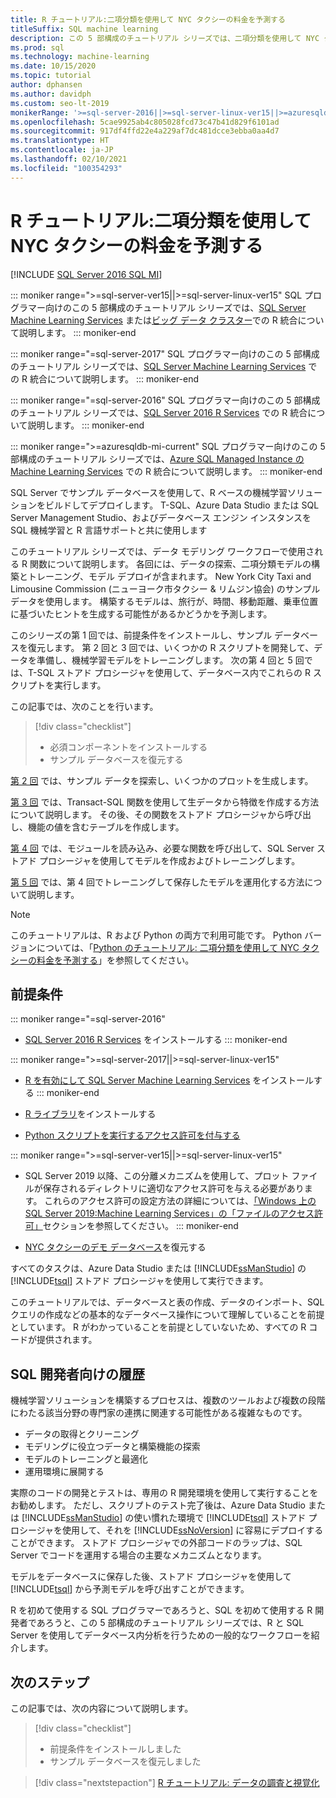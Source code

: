 ```yaml
---
title: R チュートリアル:二項分類を使用して NYC タクシーの料金を予測する
titleSuffix: SQL machine learning
description: この 5 部構成のチュートリアル シリーズでは、二項分類を使用して NYC タクシーの料金を予測するために、SQL 機械学習を使用して SQL Server ストアド プロシージャと T-SQL 関数に R コードを埋め込む方法について説明します。
ms.prod: sql
ms.technology: machine-learning
ms.date: 10/15/2020
ms.topic: tutorial
author: dphansen
ms.author: davidph
ms.custom: seo-lt-2019
monikerRange: '>=sql-server-2016||>=sql-server-linux-ver15||>=azuresqldb-mi-current'
ms.openlocfilehash: 5cae9925ab4c805028fcd73c47b41d829f6101ad
ms.sourcegitcommit: 917df4ffd22e4a229af7dc481dcce3ebba0aa4d7
ms.translationtype: HT
ms.contentlocale: ja-JP
ms.lasthandoff: 02/10/2021
ms.locfileid: "100354293"
---
```

# <a name="r-tutorial-predict-nyc-taxi-fares-with-binary-classification"></a>R チュートリアル:二項分類を使用して NYC タクシーの料金を予測する
[!INCLUDE [SQL Server 2016 SQL MI](../../includes/applies-to-version/sqlserver2016-asdbmi.md)]

::: moniker range=">=sql-server-ver15||>=sql-server-linux-ver15"
SQL プログラマー向けのこの 5 部構成のチュートリアル シリーズでは、[SQL Server Machine Learning Services](../sql-server-machine-learning-services.md) または[ビッグ データ クラスター](../../big-data-cluster/machine-learning-services.md)での R 統合について説明します。
::: moniker-end

::: moniker range="=sql-server-2017"
SQL プログラマー向けのこの 5 部構成のチュートリアル シリーズでは、[SQL Server Machine Learning Services](../sql-server-machine-learning-services.md) での R 統合について説明します。
::: moniker-end

::: moniker range="=sql-server-2016"
SQL プログラマー向けのこの 5 部構成のチュートリアル シリーズでは、[SQL Server 2016 R Services](../sql-server-machine-learning-services.md) での R 統合について説明します。
::: moniker-end

::: moniker range=">=azuresqldb-mi-current"
SQL プログラマー向けのこの 5 部構成のチュートリアル シリーズでは、[Azure SQL Managed Instance の Machine Learning Services](/azure/azure-sql/managed-instance/machine-learning-services-overview) での R 統合について説明します。
::: moniker-end

SQL Server でサンプル データベースを使用して、R ベースの機械学習ソリューションをビルドしてデプロイします。 T-SQL、Azure Data Studio または SQL Server Management Studio、およびデータベース エンジン インスタンスを SQL 機械学習と R 言語サポートと共に使用します

このチュートリアル シリーズでは、データ モデリング ワークフローで使用される R 関数について説明します。 各回には、データの探索、二項分類モデルの構築とトレーニング、モデル デプロイが含まれます。 New York City Taxi and Limousine Commission (ニューヨーク市タクシー & リムジン協会) のサンプル データを使用します。 構築するモデルは、旅行が、時間、移動距離、乗車位置に基づいたヒントを生成する可能性があるかどうかを予測します。

このシリーズの第 1 回では、前提条件をインストールし、サンプル データベースを復元します。 第 2 回と 3 回では、いくつかの R スクリプトを開発して、データを準備し、機械学習モデルをトレーニングします。 次の第 4 回と 5 回では、T-SQL ストアド プロシージャを使用して、データベース内でこれらの R スクリプトを実行します。

この記事では、次のことを行います。

> [!div class="checklist"]
> + 必須コンポーネントをインストールする
> + サンプル データベースを復元する

[第 2 回](r-taxi-classification-explore-data.md) では、サンプル データを探索し、いくつかのプロットを生成します。

[第 3 回](r-taxi-classification-create-features.md) では、Transact-SQL 関数を使用して生データから特徴を作成する方法について説明します。 その後、その関数をストアド プロシージャから呼び出し、機能の値を含むテーブルを作成します。

[第 4 回](r-taxi-classification-train-model.md) では、モジュールを読み込み、必要な関数を呼び出して、SQL Server ストアド プロシージャを使用してモデルを作成およびトレーニングします。

[第 5 回](r-taxi-classification-deploy-model.md) では、第 4 回でトレーニングして保存したモデルを運用化する方法について説明します。

> [!NOTE]
> このチュートリアルは、R および Python の両方で利用可能です。 Python バージョンについては、「[Python のチュートリアル: 二項分類を使用して NYC タクシーの料金を予測する](r-taxi-classification-introduction.md)」を参照してください。

## <a name="prerequisites"></a>前提条件

::: moniker range="=sql-server-2016"
+ [SQL Server 2016 R Services](../install/sql-r-services-windows-install.md#verify-installation) をインストールする
::: moniker-end

::: moniker range=">=sql-server-2017||>=sql-server-linux-ver15"
+ [R を有効にして SQL Server Machine Learning Services](../install/sql-machine-learning-services-windows-install.md#verify-installation) をインストールする
::: moniker-end

+ [R ライブラリ](../package-management/r-package-information.md)をインストールする

+ [Python スクリプトを実行するアクセス許可を付与する](../security/user-permission.md)

::: moniker range=">=sql-server-ver15||>=sql-server-linux-ver15"
+ SQL Server 2019 以降、この分離メカニズムを使用して、プロット ファイルが保存されるディレクトリに適切なアクセス許可を与える必要があります。 これらのアクセス許可の設定方法の詳細については、[「Windows 上の SQL Server 2019:Machine Learning Services」の「ファイルのアクセス許可」](../install/sql-server-machine-learning-services-2019.md#file-permissions)セクションを参照してください。
::: moniker-end

+ [NYC タクシーのデモ データベース](demo-data-nyctaxi-in-sql.md)を復元する

すべてのタスクは、Azure Data Studio または [!INCLUDE[ssManStudio](../../includes/ssmanstudio-md.md)] の [!INCLUDE[tsql](../../includes/tsql-md.md)] ストアド プロシージャを使用して実行できます。

このチュートリアルでは、データベースと表の作成、データのインポート、SQL クエリの作成などの基本的なデータベース操作について理解していることを前提としています。 R がわかっていることを前提としていないため、すべての R コードが提供されます。

## <a name="background-for-sql-developers"></a>SQL 開発者向けの履歴

機械学習ソリューションを構築するプロセスは、複数のツールおよび複数の段階にわたる該当分野の専門家の連携に関連する可能性がある複雑なものです。

+ データの取得とクリーニング
+ モデリングに役立つデータと構築機能の探索
+ モデルのトレーニングと最適化
+ 運用環境に展開する

実際のコードの開発とテストは、専用の R 開発環境を使用して実行することをお勧めします。 ただし、スクリプトのテスト完了後は、Azure Data Studio または [!INCLUDE[ssManStudio](../../includes/ssmanstudio-md.md)] の使い慣れた環境で [!INCLUDE[tsql](../../includes/tsql-md.md)] ストアド プロシージャを使用して、それを [!INCLUDE[ssNoVersion](../../includes/ssnoversion-md.md)] に容易にデプロイすることができます。 ストアド プロシージャでの外部コードのラップは、SQL Server でコードを運用する場合の主要なメカニズムとなります。

モデルをデータベースに保存した後、ストアド プロシージャを使用して [!INCLUDE[tsql](../../includes/tsql-md.md)] から予測モデルを呼び出すことができます。

R を初めて使用する SQL プログラマーであろうと、SQL を初めて使用する R 開発者であろうと、この 5 部構成のチュートリアル シリーズでは、R と SQL Server を使用してデータベース内分析を行うための一般的なワークフローを紹介します。

## <a name="next-steps"></a>次のステップ

この記事では、次の内容について説明します。

> [!div class="checklist"]
> + 前提条件をインストールしました
> + サンプル データベースを復元しました

> [!div class="nextstepaction"]
> [R チュートリアル: データの調査と視覚化](r-taxi-classification-explore-data.md)